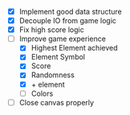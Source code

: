 - [x] Implement good data structure
- [x] Decouple IO from game logic
- [x] Fix high score logic
- [ ] Improve game experience
    - [x] Highest Element achieved
    - [x] Element Symbol
    - [x] Score
    - [x] Randomness
    - [x] \+ element
    - [ ] Colors
- [ ] Close canvas properly

